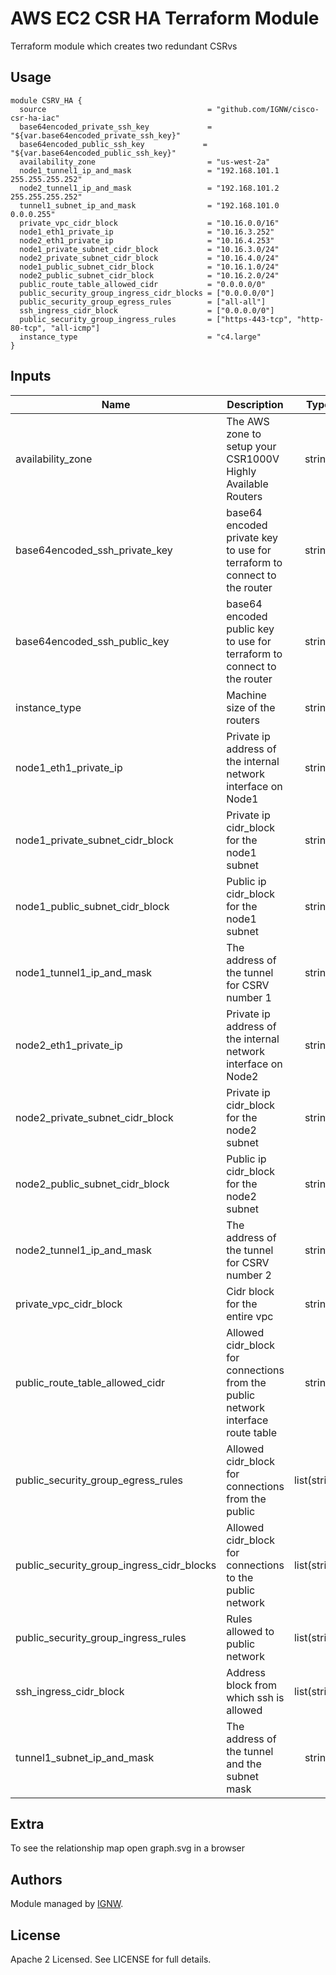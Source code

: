 # AWS EC2 CSR HA Terraform Module

Terraform module which creates two redundant CSRvs

## Usage

```hcl
module CSRV_HA {
  source                                    = "github.com/IGNW/cisco-csr-ha-iac"
  base64encoded_private_ssh_key             = "${var.base64encoded_private_ssh_key}"
  base64encoded_public_ssh_key             = "${var.base64encoded_public_ssh_key}"
  availability_zone                         = "us-west-2a"
  node1_tunnel1_ip_and_mask                 = "192.168.101.1 255.255.255.252"
  node2_tunnel1_ip_and_mask                 = "192.168.101.2 255.255.255.252"
  tunnel1_subnet_ip_and_mask                = "192.168.101.0 0.0.0.255"
  private_vpc_cidr_block                    = "10.16.0.0/16"
  node1_eth1_private_ip                     = "10.16.3.252"
  node2_eth1_private_ip                     = "10.16.4.253"
  node1_private_subnet_cidr_block           = "10.16.3.0/24"
  node2_private_subnet_cidr_block           = "10.16.4.0/24"
  node1_public_subnet_cidr_block            = "10.16.1.0/24"
  node2_public_subnet_cidr_block            = "10.16.2.0/24"
  public_route_table_allowed_cidr           = "0.0.0.0/0"
  public_security_group_ingress_cidr_blocks = ["0.0.0.0/0"]
  public_security_group_egress_rules        = ["all-all"]
  ssh_ingress_cidr_block                    = ["0.0.0.0/0"]
  public_security_group_ingress_rules       = ["https-443-tcp", "http-80-tcp", "all-icmp"]
  instance_type                             = "c4.large"
}
```

## Inputs

| Name | Description | Type | Default | Required |
|------|-------------|:----:|:-----:|:-----:|
| availability\_zone | The AWS zone to setup your CSR1000V Highly Available Routers | string | `"us-west-2a"` | no |
| base64encoded\_ssh\_private\_key | base64 encoded private key to use for terraform to connect to the router | string | n/a | yes |
| base64encoded\_ssh\_public\_key | base64 encoded public key to use for terraform to connect to the router | string | n/a | yes |
| instance\_type | Machine size of the routers | string | `"c4.large"` | no |
| node1\_eth1\_private\_ip | Private ip address of the internal network interface on Node1 | string | `"10.16.3.252"` | no |
| node1\_private\_subnet\_cidr\_block | Private ip cidr\_block for the node1 subnet | string | `"10.16.3.0/24"` | no |
| node1\_public\_subnet\_cidr\_block | Public ip cidr\_block for the node1 subnet | string | `"10.16.1.0/24"` | no |
| node1\_tunnel1\_ip\_and\_mask | The address of the tunnel for CSRV number 1 | string | `"192.168.101.1 255.255.255.252"` | no |
| node2\_eth1\_private\_ip | Private ip address of the internal network interface on Node2 | string | `"10.16.4.253"` | no |
| node2\_private\_subnet\_cidr\_block | Private ip cidr\_block for the node2 subnet | string | `"10.16.4.0/24"` | no |
| node2\_public\_subnet\_cidr\_block | Public ip cidr\_block for the node2 subnet | string | `"10.16.2.0/24"` | no |
| node2\_tunnel1\_ip\_and\_mask | The address of the tunnel for CSRV number 2 | string | `"192.168.101.2 255.255.255.252"` | no |
| private\_vpc\_cidr\_block | Cidr block for the entire vpc | string | `"10.16.0.0/16"` | no |
| public\_route\_table\_allowed\_cidr | Allowed cidr\_block for connections from the public network interface route table | string | `"0.0.0.0/0"` | no |
| public\_security\_group\_egress\_rules | Allowed cidr\_block for connections from the public | list(string) | `<list>` | no |
| public\_security\_group\_ingress\_cidr\_blocks | Allowed cidr\_block for connections to the public network | list(string) | `<list>` | no |
| public\_security\_group\_ingress\_rules | Rules allowed to public network | list(string) | `<list>` | no |
| ssh\_ingress\_cidr\_block | Address block from which ssh is allowed | list(string) | `<list>` | no |
| tunnel1\_subnet\_ip\_and\_mask | The address of the tunnel and the subnet mask | string | `"192.168.101.0 0.0.0.255"` | no |

## Extra
To see the relationship map open graph.svg in a browser

## Authors

Module managed by [IGNW](https://github.com/ignw).

## License

Apache 2 Licensed. See LICENSE for full details.
